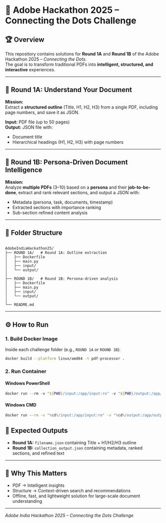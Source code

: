 # 📘 Adobe Hackathon 2025 – Connecting the Dots Challenge

## 🏆 Overview
This repository contains solutions for **Round 1A** and **Round 1B** of the Adobe Hackathon 2025 – *Connecting the Dots*.  
The goal is to transform traditional PDFs into **intelligent, structured, and interactive** experiences.

---

## 🔹 Round 1A: Understand Your Document
**Mission:**  
Extract a **structured outline** (Title, H1, H2, H3) from a single PDF, including page numbers, and save it as JSON.

**Input:** PDF file (up to 50 pages)  
**Output:** JSON file with:
- Document title  
- Hierarchical headings (H1, H2, H3) with page numbers  

---

## 🔹 Round 1B: Persona-Driven Document Intelligence
**Mission:**  
Analyze **multiple PDFs** (3–10) based on a **persona** and their **job-to-be-done**, extract and rank relevant sections, and output a JSON with:
- Metadata (persona, task, documents, timestamp)  
- Extracted sections with importance ranking  
- Sub-section refined content analysis  

---

## 📂 Folder Structure
```

AdobeIndiaHackathon25/
├── ROUND 1A/   # Round 1A: Outline extraction
│   ├── Dockerfile
│   ├── main.py
│   ├── input/
│   └── output/
│
├── ROUND 1B/   # Round 1B: Persona-driven analysis
│   ├── Dockerfile
│   ├── main.py
│   ├── input/
│   └── output/
│
└── README.md

````

---

## ⚙️ How to Run

### 1. Build Docker Image
Inside each challenge folder (e.g., `ROUND 1A` or `ROUND 1B`):
```bash
docker build --platform linux/amd64 -t pdf-processor .
````

### 2. Run Container

#### **Windows PowerShell**

```powershell
docker run --rm -v "${PWD}/input:/app/input:ro" -v "${PWD}/output:/app/output" --network none pdf-processor
```

#### **Windows CMD**

```cmd
docker run --rm -v "%cd%/input:/app/input:ro" -v "%cd%/output:/app/output" --network none pdf-processor
```


## 🏁 Expected Outputs

* **Round 1A:** `filename.json` containing Title + H1/H2/H3 outline
* **Round 1B:** `collection_output.json` containing metadata, ranked sections, and refined text

---

## 🚀 Why This Matters

* PDF → Intelligent insights
* Structure → Context-driven search and recommendations
* Offline, fast, and lightweight solution for large-scale document understanding

---

*Adobe India Hackathon 2025 – Connecting the Dots Challenge*
